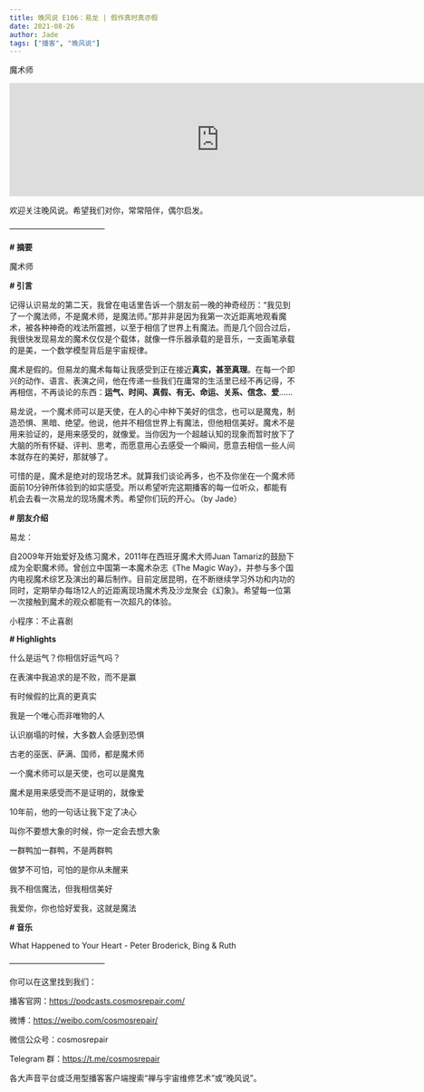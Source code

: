 ```yaml
---
title: 晚风说 E106：易龙 | 假作真时真亦假
date: 2021-08-26
author: Jade
tags: ["播客", "晚风说"]
---
```


魔术师

<!--more-->

<iframe src="https://player.fireside.fm/v2/trfV16OE+_dfL7o9b?theme=light" width="740" height="200" frameborder="0" scrolling="no"></iframe>

欢迎关注晚风说。希望我们对你，常常陪伴，偶尔启发。

————————————

**# 摘要**

魔术师

**# 引言**

记得认识易龙的第二天，我曾在电话里告诉一个朋友前一晚的神奇经历：“我见到了一个魔法师，不是魔术师，是魔法师。”那并非是因为我第一次近距离地观看魔术，被各种神奇的戏法所震撼，以至于相信了世界上有魔法。而是几个回合过后，我很快发现易龙的魔术仅仅是个载体，就像一件乐器承载的是音乐，一支画笔承载的是美，一个数学模型背后是宇宙规律。

魔术是假的。但易龙的魔术每每让我感受到正在接近**真实，甚至真理**。在每一个即兴的动作、语言、表演之间，他在传递一些我们在庸常的生活里已经不再记得，不再相信，不再谈论的东西：**运气、时间、真假、有无、命运、关系、信念、爱**……

易龙说，一个魔术师可以是天使，在人的心中种下美好的信念，也可以是魔鬼，制造恐惧、黑暗、绝望。他说，他并不相信世界上有魔法，但他相信美好。魔术不是用来验证的，是用来感受的，就像爱。当你因为一个超越认知的现象而暂时放下了大脑的所有怀疑、评判、思考，而愿意用心去感受一个瞬间，愿意去相信一些人间本就存在的美好，那就够了。

可惜的是，魔术是绝对的现场艺术。就算我们谈论再多，也不及你坐在一个魔术师面前10分钟所体验到的如实感受。所以希望听完这期播客的每一位听众，都能有机会去看一次易龙的现场魔术秀。希望你们玩的开心。（by Jade）

**# 朋友介绍**

易龙：

自2009年开始爱好及练习魔术，2011年在西班牙魔术大师Juan Tamariz的鼓励下成为全职魔术师。曾创立中国第一本魔术杂志《The Magic Way》，并参与多个国内电视魔术综艺及演出的幕后制作。目前定居昆明，在不断继续学习外功和内功的同时，定期举办每场12人的近距离现场魔术秀及沙龙聚会《幻象》。希望每一位第一次接触到魔术的观众都能有一次超凡的体验。

小程序：不止喜剧

**# Highlights**

什么是运气？你相信好运气吗？

在表演中我追求的是不败，而不是赢

有时候假的比真的更真实

我是一个唯心而非唯物的人

认识崩塌的时候，大多数人会感到恐惧

古老的巫医、萨满、国师，都是魔术师

一个魔术师可以是天使，也可以是魔鬼

魔术是用来感受而不是证明的，就像爱

10年前，他的一句话让我下定了决心

叫你不要想大象的时候，你一定会去想大象

一群鸭加一群鸭，不是两群鸭

做梦不可怕，可怕的是你从未醒来

我不相信魔法，但我相信美好

我爱你，你也恰好爱我，这就是魔法

**# 音乐**

What Happened to Your Heart - Peter Broderick, Bing & Ruth

————————————

你可以在这里找到我们：

播客官网：https://podcasts.cosmosrepair.com/

微博：https://weibo.com/cosmosrepair/

微信公众号：cosmosrepair

Telegram 群：https://t.me/cosmosrepair

各大声音平台或泛用型播客客户端搜索“禅与宇宙维修艺术”或“晚风说”。